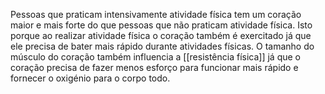 Pessoas que praticam intensivamente atividade física tem um coração maior e mais forte do que pessoas que não praticam atividade física. Isto porque ao realizar atividade física o coração também é exercitado já que ele precisa de bater mais rápido durante atividades físicas. O tamanho do músculo do coração também influencia a [[resistência física]] já que o coração precisa de fazer menos esforço para funcionar mais rápido e fornecer o oxigénio para o corpo todo.